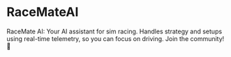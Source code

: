 # RaceMateAI
RaceMate AI: Your AI assistant for sim racing. Handles strategy and setups using real-time telemetry, so you can focus on driving. Join the community! 🏁
